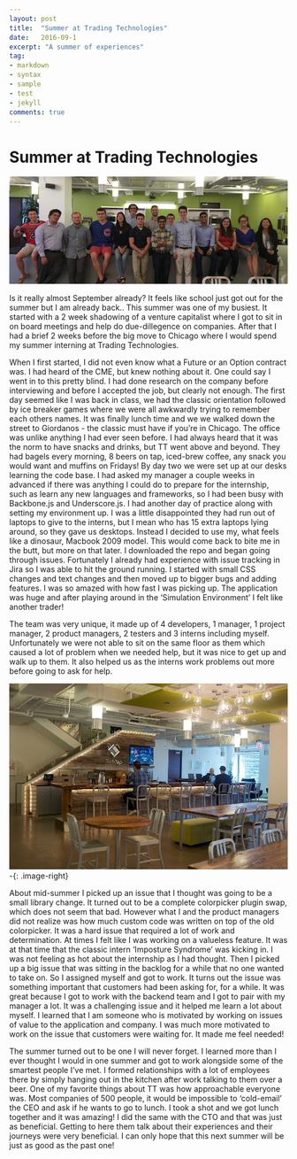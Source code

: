 ```yaml
---
layout: post
title:  "Summer at Trading Technologies"
date:   2016-09-1
excerpt: "A summer of experiences"
tag:
- markdown 
- syntax
- sample
- test
- jekyll
comments: true
---
```


# Summer at Trading Technologies

![Trading tech Interns](/assets/img/tradingtech_interns.png)

Is it really almost September already? It feels like school just got out for the summer but I am already back.. This summer was one of my busiest. It started with a 2 week shadowing of a venture capitalist where I got to sit in on board meetings and help do due-dillegence on companies. After that I had a brief 2 weeks before the big move to Chicago where I would spend my summer interning at Trading Technologies. 

When I first started, I did not even know what a Future or an Option contract was. I had heard of the CME, but knew nothing about it. One could say I went in to this pretty blind. I had done research on the company before interviewing and before I accepted the job, but clearly not enough. The first day seemed like I was back in class, we had the classic orientation followed by ice breaker games where we were all awkwardly trying to remember each others names. It was finally lunch time and we we walked down the street to Giordanos - the classic must have if you’re in Chicago. The office was unlike anything I had ever seen before. I had always heard that it was the norm to have snacks and drinks, but TT went above and beyond. They had bagels every morning, 8 beers on tap, iced-brew coffee, any snack you would want and muffins on Fridays! By day two we were set up at our desks learning the code base. I had asked my manager a couple weeks in advanced if there was anything I could do to prepare for the internship, such as learn any new languages and frameworks, so I had been busy with Backbone.js and Underscore.js. I had another day of practice along with setting my environment up. I was a little disappointed they had run out of laptops to give to the interns, but I mean who has 15 extra laptops lying around, so they gave us desktops. Instead I decided to use my, what feels like a dinosaur, Macbook 2009 model. This would come back to bite me in the butt, but more on that later. I downloaded the repo and began going through issues. Fortunately I already had experience with issue tracking in Jira so I was able to hit the ground running. I started with small CSS changes and text changes and then moved up to bigger bugs and adding features. I was so amazed with how fast I was picking up. The application was huge and after playing around in the ‘Simulation Environment’ I felt like another trader! 

The team was very unique, it made up of 4 developers, 1 manager, 1 project manager, 2 product managers, 2 testers and 3 interns including myself. Unfortunately we were not able to sit on the same floor as them which caused a lot of problem when we needed help, but it was nice to get up and walk up to them. It also helped us as the interns work problems out more before going to ask for help. 

![Smithsonian Image](/assets/img/trading-technologies-office.jpg)
 -{: .image-right}

About mid-summer I picked up an issue that I thought was going to be a small library change. It turned out to be a complete colorpicker plugin swap, which does not seem that bad. However what I and the product managers did not realize was how much custom code was written on top of the old colorpicker. It was a hard issue that required a lot of work and determination. At times I felt like I was working on a valueless feature. It was at that time that the classic intern ‘Imposture Syndrome’ was kicking in. I was not feeling as hot about the internship as I had thought. Then I picked up a big issue that was sitting in the backlog for a while that no one wanted to take on. So I assigned myself and got to work. It turns out the issue was something important that customers had been asking for, for a while. It was great because I got to work with the backend team and I got to pair with my manager a lot. It was a challenging issue and it helped me learn a lot about myself. I learned that I am someone who is motivated by working on issues of value to the application and company. I was much more motivated to work on the issue that customers were waiting for. It made me feel needed!

The summer turned out to be one I will never forget. I learned more than I ever thought I would in one summer and got to work alongside some of the smartest people I’ve met. I formed relationships with a lot of employees there by simply hanging out in the kitchen after work talking to them over a beer. One of my favorite things about TT was how approachable everyone was. Most companies of 500 people, it would be impossible to ‘cold-email’ the CEO and ask if he wants to go to lunch. I took a shot and we got lunch together and it was amazing! I did the same with the CTO and that was just as beneficial. Getting to here them talk about their experiences and their journeys were very beneficial. I can only hope that this next summer will be just as good as the past one!
